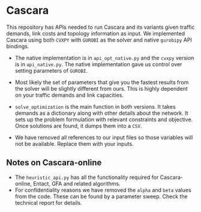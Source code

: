 # Cascara
This repository has APIs needed to run Cascara and its variants given traffic demands, link costs and topology information as input. We implemented Cascara using both `CVXPY` with `GUROBI` as the solver and native `gurobipy` API bindings. 

* The native implementation is in `api_opt_native.py` and the `cvxpy` version is in `api_native.py`. The native implementation gave us control over setting parameters of `GUROBI`. 

* Most likely the set of parameters that give you the fastest results from the solver will be slightly different from ours. This is highly dependent on your traffic demands and link capacities.
* `solve_optimization` is the main function in both versions. It takes demands as a dictionary along with other details about the network. It sets up the problem formulation with relevant constraints and objective. Once solutions are found, it dumps them into a `CSV`.

* We have removed all references to our input files so those variables will not be available. Replace them with your inputs.

## Notes on Cascara-online
* The `heuristic_api.py` has all the functionality required for Cascara-online, Entact, GFA and related algorithms.
* For confidentiality reasons we have removed the `alpha` and `beta` values from the code. These can be found by a parameter sweep. Check the technical report for details.
